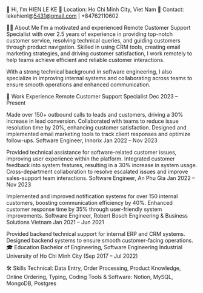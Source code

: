 👋 Hi, I'm HIEN LE KE
📍 Location: Ho Chi Minh City, Viet Nam
📧 Contact: lekehienl@5431@gmail.com | +84762110602

👨‍💻 About Me
I'm a motivated and experienced Remote Customer Support Specialist with over 2.5 years of experience in providing top-notch customer service, resolving technical queries, and guiding customers through product navigation. Skilled in using CRM tools, creating email marketing strategies, and driving customer satisfaction, I work remotely to help teams achieve efficient and reliable customer interactions.

With a strong technical background in software engineering, I also specialize in improving internal systems and collaborating across teams to ensure smooth operations and enhanced communication.

💼 Work Experience
Remote Customer Support Specialist
Dec 2023 – Present

Made over 150+ outbound calls to leads and customers, driving a 30% increase in lead conversion.
Collaborated with teams to reduce issue resolution time by 20%, enhancing customer satisfaction.
Designed and implemented email marketing tools to track client responses and optimize follow-ups.
Software Engineer, Innorix
Jan 2022 – Nov 2023

Provided technical assistance for software-related customer issues, improving user experience within the platform.
Integrated customer feedback into system features, resulting in a 30% increase in system usage.
Cross-department collaboration to resolve escalated issues and improve sales-support team interactions.
Software Engineer, An Phu Gia
Jan 2022 – Nov 2023

Implemented and improved notification systems for over 150 internal customers, boosting communication efficiency by 40%.
Enhanced customer response time by 35% through user-friendly system improvements.
Software Engineer, Robert Bosch Engineering & Business Solutions Vietnam
Jan 2021 – Jun 2021

Provided backend technical support for internal ERP and CRM systems.
Designed backend systems to ensure smooth customer-facing operations.
🎓 Education
Bachelor of Engineering, Software Engineering
Industrial University of Ho Chi Minh City (Sep 2017 – Jul 2022)

🛠 Skills
Technical: Data Entry, Order Processing, Product Knowledge, Online Ordering, Typing, Coding
Tools & Software: Notion, MySQL, MongoDB, Postgres
